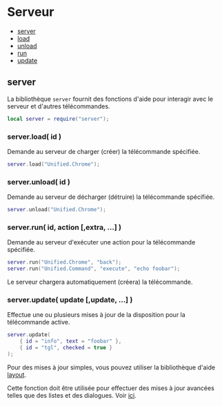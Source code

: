 # Serveur
* [server](#server-1)
* [load](#serverload-id-)
* [unload](#serverunload-id-)
* [run](#serverrun-id-action-extra--)
* [update](#serverupdate-update-update--)
	


## server
La bibliothèque ``server`` fournit des fonctions d'aide pour interagir avec le serveur et d'autres télécommandes.

````lua
local server = require("server");
````



### server.load( id )
Demande au serveur de charger (créer) la télécommande spécifiée.

````lua
server.load("Unified.Chrome");
````



### server.unload( id )
Demande au serveur de décharger (détruire) la télécommande spécifiée.

````lua
server.unload("Unified.Chrome");
````



### server.run( id, action [,extra, ...] )
Demande au serveur d'exécuter une action pour la télécommande spécifiée.

````lua
server.run("Unified.Chrome", "back");
server.run("Unified.Command", "execute", "echo foobar");
````

Le serveur chargera automatiquement (créera) la télécommande.



### server.update( update [,update, ...] )
Effectue une ou plusieurs mises à jour de la disposition pour la télécommande active.

````lua
server.update(
	{ id = "info", text = "foobar" },
	{ id = "tgl", checked = true }
);
````

Pour des mises à jour simples, vous pouvez utiliser la bibliothèque d'aide [layout](#layout.md).

Cette fonction doit être utilisée pour effectuer des mises à jour avancées telles que des listes et des dialogues. Voir [ici](../controls/dialogs.md).
